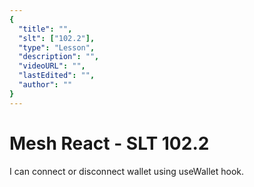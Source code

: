 ```yaml
---
{
  "title": "",
  "slt": ["102.2"],
  "type": "Lesson",
  "description": "",
  "videoURL": "",
  "lastEdited": "",
  "author": ""
}
---
```


# Mesh React - SLT 102.2

I can connect or disconnect wallet using useWallet hook.